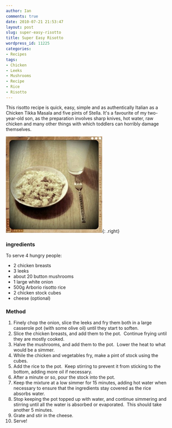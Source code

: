 ```yaml
---
author: Ian
comments: true
date: 2010-07-21 21:53:47
layout: post
slug: super-easy-risotto
title: Super Easy Risotto
wordpress_id: 11225
categories:
- Recipes
tags:
- Chicken
- Leeks
- Mushrooms
- Recipe
- Rice
- Risotto
---
```


This risotto recipe is quick, easy, simple and as authentically Italian as a Chicken Tikka Masala and five pints of Stella.  It's a favourite of my two-year-old son, as the preparation involves sharp knives, hot water, raw chicken and many other things with which toddlers can horribly damage themselves.

![Super Easy Risotto](/recipes/shot_1279742038205-300x300.jpg){: .right}

### ingredients

To serve 4 hungry people:
	
  * 2 chicken breasts
  * 3 leeks
  * about 20 button mushrooms
  * 1 large white onion
  * 500g Arborio risotto rice
  * 2 chicken stock cubes
  * cheese (optional)

### Method
	
  1. Finely chop the onion, slice the leeks and fry them both in a large casserole pot (with some olive oil) until they start to soften.
  2. Slice the chicken breasts, and add them to the pot.  Continue frying until they are mostly cooked.
  3. Halve the mushrooms, and add them to the pot.  Lower the heat to what would be a simmer.
  4. While the chicken and vegetables fry, make a pint of stock using the cubes.
  5. Add the rice to the pot.  Keep stirring to prevent it from sticking to the bottom, adding more oil if necessary.
  6. After a minute or so, pour the stock into the pot.
  7. Keep the mixture at a low simmer for 15 minutes, adding hot water when necessary to ensure that the ingredients stay covered as the rice absorbs water.
  8. Stop keeping the pot topped up with water, and continue simmering and stirring until all the water is absorbed or evaporated.  This should take another 5 minutes.
  9. Grate and stir in the cheese.
  10. Serve!
